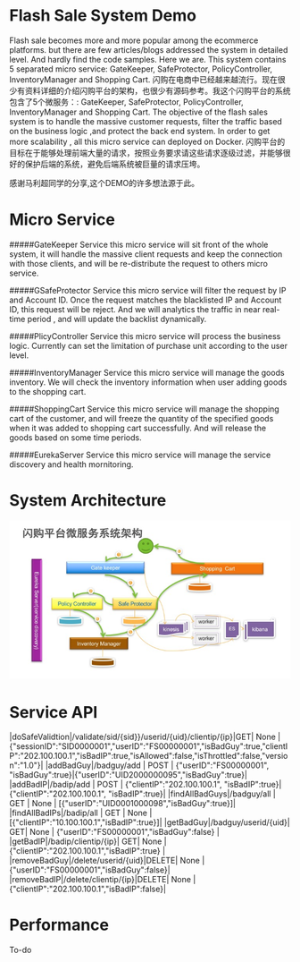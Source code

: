 Flash Sale System Demo
=====
Flash sale becomes more and more popular among the ecommerce platforms. but there are few articles/blogs addressed the system in detailed level. And hardly find the code samples. Here we are. This system contains 5 separated micro service: GateKeeper, SafeProtector, PolicyController, InventoryManager and Shopping Cart.
闪购在电商中已经越来越流行。现在很少有资料详细的介绍闪购平台的架构，也很少有源码参考。我这个闪购平台的系统包含了5个微服务：: GateKeeper, SafeProtector, PolicyController, InventoryManager and Shopping Cart.
The objective of the flash sales system is to handle the massive customer requests, filter the traffic based on the business logic ,and protect the back end system.  In order to get more scalability , all this micro service can deployed on Docker.
闪购平台的目标在于能够处理前端大量的请求，按照业务要求请这些请求逐级过滤，并能够很好的保护后端的系统，避免后端系统被巨量的请求压垮。

感谢马利超同学的分享,这个DEMO的许多想法源于此。

Micro Service
====
#####GateKeeper Service
this micro service will sit front of the whole system, it will handle the massive client requests and keep the connection with those clients, and will be re-distribute the request to others micro service.

#####GSafeProtector Service
this micro service will filter the request by IP and Account ID. Once the request matches the blacklisted IP and Account ID, this request will be reject. And we will analytics the traffic in near real-time period , and will update the backlist dynamically.

#####PlicyController Service
this micro service will process the business logic. Currently can set the limitation of purchase unit according to the user level.

#####InventoryManager Service
this micro service will manage the goods inventory. We will check the inventory information when user adding goods to the shopping cart.

#####ShoppingCart Service
this micro service will manage the shopping cart of the customer, and will freeze the quantity of the specified goods when it was added to shopping cart successfully. And will release the goods based on some time periods.

#####EurekaServer Service
this micro service will manage the service discovery  and health mornitoring.



System Architecture
====
![architecture](systopo.jpg  "architecture")



Service API
====
|doSafeValidtion|/validate/sid/{sid}}/userid/{uid}/clientip/{ip}|GET| None |{"sessionID":"SID0000001","userID":"FS00000001","isBadGuy":true,"clientIP":"202.100.100.1","isBadIP":true,"isAllowed":false,"isThrottled":false,"version":"1.0"}|
|addBadGuy|/badguy/add | POST | {"userID":"FS00000001", "isBadGuy":true}|{"userID":"UID2000000095","isBadGuy":true}|
|addBadIP|/badip/add | POST | {"clientIP":"202.100.100.1", "isBadIP":true}|{"clientIP":"202.100.100.1", "isBadIP":true}|
|findAllBadGuys|/badguy/all | GET | None | [{"userID":"UID0001000098","isBadGuy":true}]|
|findAllBadIPs|/badip/all | GET | None | [{"clientIP":"10.100.100.1","isBadIP":true}]|
|getBadGuy|/badguy/userid/{uid}| GET| None | {"userID":"FS00000001","isBadGuy":false} |
|getBadIP|/badip/clientip/{ip}| GET| None | {"clientIP":"202.100.100.1","isBadIP":true} |
|removeBadGuy|/delete/userid/{uid}|DELETE| None |{"userID":"FS00000001","isBadGuy":false}|
|removeBadIP|/delete/clientip/{ip}|DELETE| None |{"clientIP":"202.100.100.1","isBadIP":false}|

Performance
====
To-do

